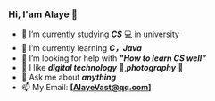 ### Hi, **I'am Alaye** 👋

- 📖 I’m currently studying ***CS*** 💻 in university
- 🌱 I’m currently learning ***C，Java***
- 🤔 I’m looking for help with ***"How to learn CS well"***
- 🤩 I like ***digital technology*** 📱,***photography*** 📸
- 💬 Ask me about ***anything*** 
- 📫 My Email: **[AlayeVast@qq.com]**
